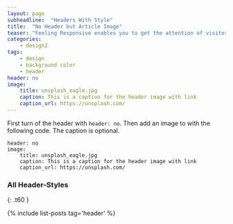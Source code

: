 ```yaml
---
layout: page
subheadline:  "Headers With Style"
title:  "No Header but Article Image"
teaser: "Feeling Responsive enables you to get the attention of visitors. If you don't want to use a big header, use an image for the article instead."
categories:
    - design2
tags:
    - design
    - background color
    - header
header: no
image:
    title: unsplash_eagle.jpg
    caption: This is a caption for the header image with link
    caption_url: https://unsplash.com/
---
```

First turn of the header with `header: no`. Then add an image to with the following code. The caption is optional.
<!--more-->

~~~
header: no
image:
    title: unsplash_eagle.jpg
    caption: This is a caption for the header image with link
    caption_url: https://unsplash.com/
~~~


### All Header-Styles
{: .t60 }

{% include list-posts tag='header' %}